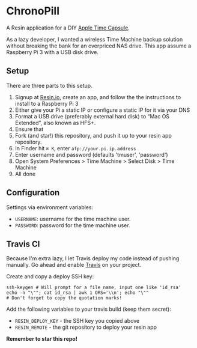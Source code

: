 # ChronoPill

A Resin application for a DIY [Apple Time Capsule](](https://www.apple.com/lae/airport-time-capsule/)).

As a lazy developer, I wanted a wireless Time Machine backup solution without breaking the bank for
an overpriced NAS drive. This
app assume a Raspberry Pi 3 with a USB disk drive.

## Setup

There are three parts to this setup.

1. Signup at [Resin.io](https://resin.io/), create an app, and follow the
   the instructions to install to a Raspberry Pi 3
1. Either give your Pi a static IP or configure a static IP for it via your DNS
1. Format a USB drive (preferably external hard disk) to “Mac OS Extended”, also known as HFS+.
1. Ensure that
1. Fork (and star!) this repository, and push it up to your resin app repository.
1. In Finder hit `⌘ K`, enter `afp://your.pi.ip.address`
1. Enter username and password (defaults 'tmuser', 'password')
1. Open System Preferences > Time Machine > Select Disk > Time Machine
1. All done


## Configuration

Settings via environment variables:

- `USERNAME`: username for the time machine user.
- `PASSWORD`: password for the time machine user.

## Travis CI

Because I'm extra lazy, I let Travis deploy my code instead of pushing manually. Go ahead and enable [Travis](https://travis-ci.org) on your project.

Create and copy a deploy SSH key:

```
ssh-keygen # Will prompt for a file name, input one like 'id_rsa'
echo -n "\""; cat id_rsa | awk 1 ORS='\\n'; echo "\""
# Don't forget to copy the quotation marks!
```

Add the following variables to your travis build (keep them secret):

- `RESIN_DEPLOY_KEY` - the SSH key you copied above
- `RESIN_REMOTE` - the git repository to deploy your resin app

**Remember to star this repo!**
